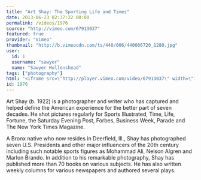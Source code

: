 ```yaml
---
title: "Art Shay: The Sporting Life and Times"
date: 2013-06-23 02:37:22 00:00
permalink: /videos/1976
source: "http://vimeo.com/67913037"
featured: true
provider: "Vimeo"
thumbnail: "http://b.vimeocdn.com/ts/440/006/440006720_1280.jpg"
user:
  id: 1
  username: "sawyer"
  name: "Sawyer Hollenshead"
tags: ["photography"]
html: "<iframe src=\"http://player.vimeo.com/video/67913037\" width=\"1280\" height=\"720\" frameborder=\"0\" webkitAllowFullScreen mozallowfullscreen allowFullScreen></iframe>"
id: 1976
---
```


Art Shay (b. 1922) is a photographer and writer who has captured and helped define the American experience for the better part of seven decades. He shot pictures regularly for Sports Illustrated, Time, Life, Fortune, the Saturday Evening Post, Forbes, Business Week, Parade and The New York Times Magazine.

A Bronx native who now resides in Deerfield, Ill., Shay has photographed seven U.S. Presidents and other major influencers of the 20th century including such notable sports figures as Mohammad Ali, Nelson Algren and Marlon Brando. In addition to his remarkable photography, Shay has published more than 70 books on various subjects. He has also written weekly columns for various newspapers and authored several plays.
